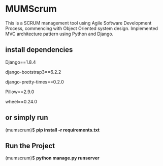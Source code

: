 # MUMScrum #

This is a SCRUM management tool using Agile Software Development Process, commencing with Object Oriented system design. Implemented MVC architecture pattern using Python and Django.

## install dependencies ##

Django==1.8.4

django-bootstrap3==6.2.2

django-pretty-times==0.2.0

Pillow==2.9.0

wheel==0.24.0
## or simply run ##

<path to project>(mumscrum)$ **pip install -r requirements.txt**

## Run the Project ##
<path to project>(mumscrum)$ **python manage.py runserver**